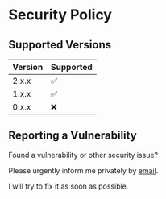 # Security Policy

## Supported Versions

| Version | Supported          |
| ------- | ------------------ |
| 2.x.x   | :white_check_mark: |
| 1.x.x   | :white_check_mark: |
| 0.x.x   | :x:                |

## Reporting a Vulnerability

Found a vulnerability or other security issue?

Please urgently inform me privately by 
[email](https://github.com/RobinTail/express-zod-api/blob/master/package.json#L61).

I will try to fix it as soon as possible.
